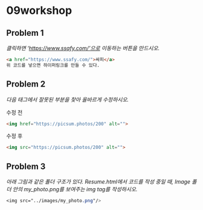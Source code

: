 # 09workshop

## Problem 1

*클릭하면 ‘https://www.ssafy.com/’으로 이동하는 버튼을 만드시오.*

```html
<a href="https://www.ssafy.com/">싸피</a>
위 코드를 넣으면 하이퍼링크를 만들 수 있다.
```



## Problem 2

*다음 태그에서 잘못된 부분을 찾아 올바르게 수정하시오.*

수정 전

```html
<img href="https://picsum.photos/200" alt="">
```

수정 후

```html
<img src="https://picsum.photos/200" alt="">
```



## Problem 3

*아래 그림과 같은 폴더 구조가 있다. Resume.html에서 코드를 작성 중일 때, Image 폴더 안의 my_photo.png를 보여주는 img tag를 작성하시오.*

```css
<img src="../images/my_photo.png"/>
```

